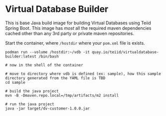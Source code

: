 # Virtual Database Builder

This is base Java build image for building Virtual Databases using Teiid Spring Boot. This image has _most_ all the required maven dependencies cached other than any 3rd party or private maven repositories.

Start the container, where `/hostdir` where your `pom.xml` file is exists.

```
podman run --volume /hostdir:~/vdb -it quay.io/teiid/virtualdatabase-builder:latest /bin/bash

# now in the shell of the container

# move to directory where vdb is defined (ex: sample), how this sample directory generated from the YAML file is TBD
cd sample

# build the java project
mvn -B -Dmaven.repo.local=/tmp/artifacts/m2 install

# run the java project
java -jar target/dv-customer-1.0.0.jar
```
